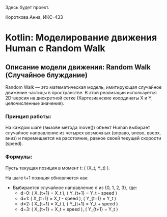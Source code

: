 Здесь будет проект.

Короткова Анна, ИКС-433

# Kotlin: Моделирование движения Human с Random Walk

## Описание модели движения: Random Walk (Случайное блуждание)

Random Walk — это математическая модель, имитирующая случайное движение частицы в пространстве. В этой реализации используется 2D-версия на дискретной сетке (Картезианские координаты X и Y, целочисленные значения).

### Принцип работы:
На каждом шаге (вызове метода move()) объект Human выбирает случайное направление из четырех возможных (вправо, влево, вверх, вниз) и перемещается на расстояние, равное своей текущей скорости (speed).

### Формулы:
Пусть текущая позиция в момент t: \( (X_t, Y_t) \).

На шаге t+1 позиция обновляется как:
- Выбирается случайное направление d из {0, 1, 2, 3}, где:
    - d=0: \( X_{t+1} = X_t \), \( Y_{t+1} = Y_t - speed \)
    - d=1: \( X_{t+1} = X_t - speed \), \( Y_{t+1} = Y_t \)
    - d=2: \( X_{t+1} = X_t \), \( Y_{t+1} = Y_t + speed \)
    - d=3: \( X_{t+1} = X_t + speed \), \( Y_{t+1} = Y_t \)
